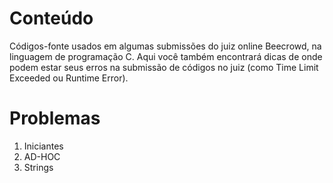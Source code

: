 # Conteúdo
Códigos-fonte usados em algumas submissões do juiz online Beecrowd, na linguagem de programação C. Aqui você também encontrará dicas de onde podem estar seus erros na submissão de códigos no juiz (como Time Limit Exceeded ou Runtime Error).
# Problemas
1. Iniciantes
2. AD-HOC
3. Strings